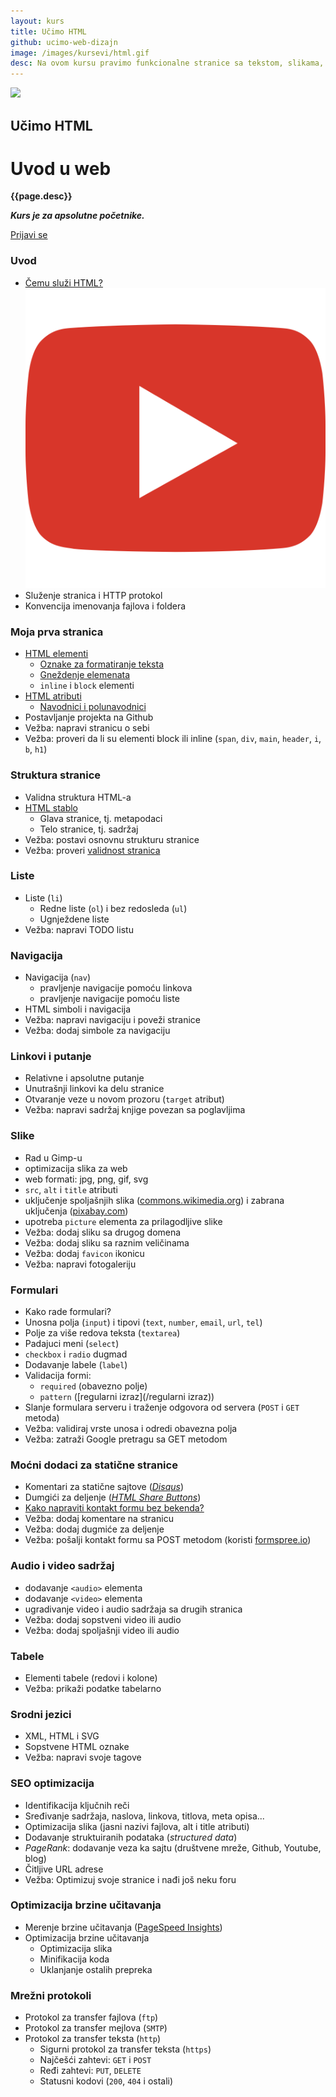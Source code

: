 ```yaml
---
layout: kurs
title: Učimo HTML
github: ucimo-web-dizajn
image: /images/kursevi/html.gif
desc: Na ovom kursu pravimo funkcionalne stranice sa tekstom, slikama, vezama, multimedijom, formularima i učimo temelje web razvoja.
---
```


![]({{page.image}})

## Učimo HTML
# Uvod u web

**{{page.desc}}**

***Kurs je za apsolutne početnike.***

<a href="/kursevi/prijava?kurs=1" class="btn float-right">Prijavi se</a>

### Uvod

- [Čemu služi HTML?](/ucimo-html/uvod) <a href="https://youtu.be/BFc_YPAxQcg"><img src="/images/ui/ikonice/youtube.svg" class="ikonica-manja" alt="play-video"></a>
- Služenje stranica i HTTP protokol
- Konvencija imenovanja fajlova i foldera

### Moja prva stranica

- [HTML elementi](/ucimo-html/elementi)
  - [Oznake za formatiranje teksta](/ucimo-html/formatiranje-teksta)
  - [Gneždenje elemenata](/ucimo-html/gnezdenje)
  - `inline` i `block` elementi
- [HTML atributi](/ucimo-html/atributi)
  - [Navodnici i polunavodnici](/ucimo-html/navodnici)
- Postavljanje projekta na Github
- Vežba: napravi stranicu o sebi
- Vežba: proveri da li su elementi block ili inline (`span`, `div`, `main`, `header`, `i`, `b`, `h1`)

### Struktura stranice

- Validna struktura HTML-a
- [HTML stablo](/ucimo-html/stablo)
  - Glava stranice, tj. metapodaci
  - Telo stranice, tj. sadržaj
- Vežba: postavi osnovnu strukturu stranice
- Vežba: proveri [validnost stranica](https://validator.w3.org/)

### Liste

- Liste (`li`)
  - Redne liste (`ol`) i bez redosleda (`ul`)
  - Ugnježdene liste
- Vežba: napravi TODO listu

### Navigacija

- Navigacija (`nav`)
  - pravljenje navigacije pomoću linkova
  - pravljenje navigacije pomoću liste
- HTML simboli i navigacija
- Vežba: napravi navigaciju i poveži stranice
- Vežba: dodaj simbole za navigaciju

### Linkovi i putanje

- Relativne i apsolutne putanje
- Unutrašnji linkovi ka delu stranice
- Otvaranje veze u novom prozoru (`target` atribut)
- Vežba: napravi sadržaj knjige povezan sa poglavljima

### Slike

- Rad u Gimp-u
- optimizacija slika za web
- web formati: jpg, png, gif, svg
- `src`, `alt` i `title` atributi
- uključenje spoljašnjih slika ([commons.wikimedia.org](https://commons.wikimedia.org/)) i zabrana uključenja ([pixabay.com](https://pixabay.com/))
- upotreba `picture` elementa za prilagodljive slike
- Vežba: dodaj sliku sa drugog domena
- Vežba: dodaj sliku sa raznim veličinama
- Vežba: dodaj `favicon` ikonicu
- Vežba: napravi fotogaleriju

### Formulari

- Kako rade formulari?
- Unosna polja (`input`) i tipovi (`text`, `number`, `email`, `url`, `tel`)
- Polje za više redova teksta (`textarea`)
- Padajuci meni (`select`)
- `checkbox` i `radio` dugmad
- Dodavanje labele (`label`)
- Validacija formi:
  - `required` (obavezno polje)
  - `pattern` ([regularni izraz](/regularni izraz))
- Slanje formulara serveru i traženje odgovora od servera (`POST` i `GET` metoda)
- Vežba: validiraj vrste unosa i odredi obavezna polja
- Vežba: zatraži Google pretragu sa GET metodom

### Moćni dodaci za statične stranice

- Komentari za statične sajtove (*[Disqus](https://disqus.com/)*)
- Dumgići za deljenje (*[HTML Share Buttons](https://simplesharebuttons.com/html-share-buttons/)*)
- [Kako napraviti kontakt formu bez bekenda?](/kontakt-forma-bez-bekenda)
- Vežba: dodaj komentare na stranicu
- Vežba: dodaj dugmiće za deljenje
- Vežba: pošalji kontakt formu sa POST metodom (koristi [formspree.io](https://formspree.io/))

### Audio i video sadržaj

- dodavanje `<audio>` elementa
- dodavanje `<video>` elementa
- ugradivanje video i audio sadržaja sa drugih stranica
- Vežba: dodaj sopstveni video ili audio
- Vežba: dodaj spoljašnji video ili audio

### Tabele
- Elementi tabele (redovi i kolone)
- Vežba: prikaži podatke tabelarno

### Srodni jezici
- XML, HTML i SVG
- Sopstvene HTML oznake
- Vežba: napravi svoje tagove

### SEO optimizacija

- Identifikacija ključnih reči
- Sređivanje sadržaja, naslova, linkova, titlova, meta opisa...
- Optimizacija slika (jasni nazivi fajlova, alt i title atributi)
- Dodavanje struktuiranih podataka (*structured data*)
- *PageRank*: dodavanje veza ka sajtu (društvene mreže, Github, Youtube, blog)
- Čitljive URL adrese
- Vežba: Optimizuj svoje stranice i nađi još neku foru

### Optimizacija brzine učitavanja

- Merenje brzine učitavanja ([PageSpeed Insights](https://developers.google.com/speed/pagespeed/insights/))
- Optimizacija brzine učitavanja
  - Optimizacija slika
  - Minifikacija koda
  - Uklanjanje ostalih prepreka

### Mrežni protokoli

- Protokol za transfer fajlova (`ftp`)
- Protokol za transfer mejlova (`SMTP`)
- Protokol za transfer teksta (`http`)
  - Sigurni protokol za transfer teksta (`https`)
  - Najčešći zahtevi: `GET` i `POST`
  - Ređi zahtevi: `PUT`, `DELETE`
  - Statusni kodovi (`200`, `404` i ostali)
